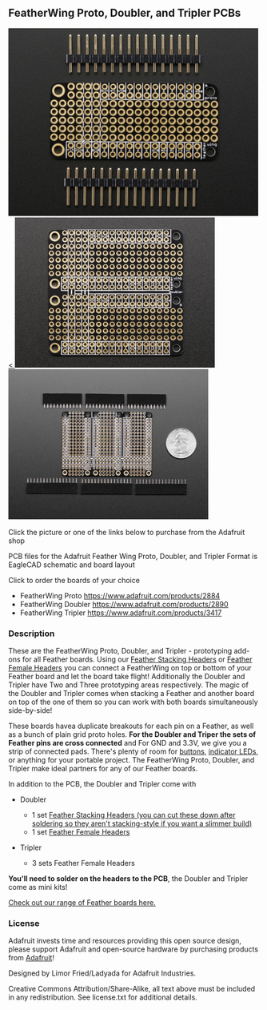 ## FeatherWing Proto, Doubler, and Tripler PCBs

<a href="http://www.adafruit.com/products/2884"><img src="assets/2884.jpg?raw=true" width="500px"><
<a href="http://www.adafruit.com/products/2890"><img src="assets/2890.jpg?raw=true" width="400px"></a><br/>
<a href="http://www.adafruit.com/products/3417"><img src="assets/3417.jpg?raw=true" width="400px"></a>&nbsp; 

Click the picture or one of the links below to purchase from the Adafruit shop

PCB files for the Adafruit Feather Wing Proto, Doubler, and Tripler
Format is EagleCAD schematic and board layout 

Click to order the boards of your choice
 * FeatherWing Proto https://www.adafruit.com/products/2884
 * FeatherWing Doubler https://www.adafruit.com/products/2890
 * FeatherWing Tripler https://www.adafruit.com/products/3417

### Description

These are the FeatherWing Proto, Doubler, and Tripler - prototyping add-ons for all Feather boards. Using our [Feather Stacking Headers](https://www.adafruit.com/products/2830) or [Feather Female Headers](http://www.adafruit.com/products/2886) you can connect a FeatherWing on top or bottom of your Feather board and let the board take flight! Additionally the Doubler and Tripler have Two and Three prototyping areas respectively. The magic of the Doubler and Tripler comes when stacking a Feather and another board on top of the one of them so you can work with both boards simultaneously side-by-side!

These boards havea duplicate breakouts for each pin on a Feather, as well as a bunch of plain grid proto holes. **For the Doubler and Triper the sets of Feather pins are cross connected** and For GND and 3.3V, we give you a strip of connected pads. There's plenty of room for [buttons](https://www.adafruit.com/categories/235), [indicator LEDs](https://www.adafruit.com/categories/90), or anything for your portable project. The FeatherWing Proto, Doubler, and Tripler  make ideal partners for any of our Feather boards.

In addition to the PCB, the Doubler and Tripler come with 

* Doubler
	* 1 set [Feather Stacking Headers (you can cut these down after soldering so they aren't stacking-style if you want a slimmer build)](https://www.adafruit.com/products/2830)
	* 1 set [Feather Female Headers](http://www.adafruit.com/products/2886)

* Tripler
	* 3 sets Feather Female Headers

**You'll need to solder on the headers to the PCB**, the Doubler and Tripler come as mini kits!

[Check out our range of Feather boards here.](https://www.adafruit.com/feather)

### License

Adafruit invests time and resources providing this open source design, please support Adafruit and open-source hardware by purchasing products from [Adafruit](https://www.adafruit.com)!

Designed by Limor Fried/Ladyada for Adafruit Industries.

Creative Commons Attribution/Share-Alike, all text above must be included in any redistribution. See license.txt for additional details.
